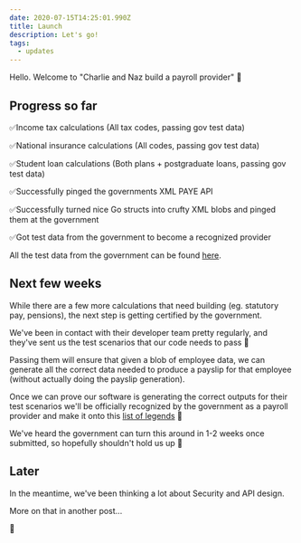 ```yaml
---
date: 2020-07-15T14:25:01.990Z
title: Launch
description: Let's go!
tags:
  - updates
---
```

Hello. Welcome to "Charlie and Naz build a payroll provider" 👋

## Progress so far

✅Income tax calculations (All tax codes, passing gov test data)

✅National insurance calculations (All codes, passing gov test data)

✅Student loan calculations (Both plans + postgraduate loans, passing gov test data)

✅Successfully pinged the governments XML PAYE API

✅Successfully turned nice Go structs into crufty XML blobs and pinged them at the government

✅Got test data from the government to become a recognized provider

All the test data from the government can be found [here](https://www.gov.uk/government/collections/paye-online-support-for-software-developers#payroll).


## Next few weeks

While there are a few more calculations that need building (eg. statutory pay, pensions), the next step is getting certified by the government. 

We've been in contact with their developer team pretty regularly, and they've sent us the test scenarios that our code needs to pass 💪

Passing them will ensure that given a blob of employee data, we can generate all the correct data needed to produce a payslip for that employee (without actually doing the payslip generation).

Once we can prove our software is generating the correct outputs for their test scenarios we'll be officially recognized by the government as a payroll provider and make it onto this [list of legends](https://www.gov.uk/payroll-software/paid-for-software) 🏅

We've heard the government can turn this around in 1-2 weeks once submitted, so hopefully shouldn't hold us up 🤞


## Later

In the meantime, we've been thinking a lot about Security and API design.

More on that in another post...

🚀
